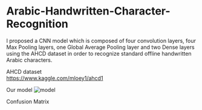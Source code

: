 # Arabic-Handwritten-Character-Recognition

I proposed a CNN model which is composed of four convolution layers, four Max Pooling layers, one Global Average Pooling layer and two Dense layers using the AHCD dataset in order to recognize standard offline handwritten Arabic characters.

AHCD dataset  
https://www.kaggle.com/mloey1/ahcd1

Our model 
![model](https://user-images.githubusercontent.com/62550586/232156985-be269475-7009-4e1f-9d1c-b8515d131bb9.png)

Confusion Matrix 

